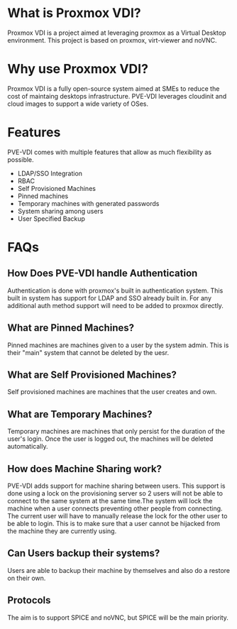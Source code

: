 # What is Proxmox VDI?
Proxmox VDI is a project aimed at leveraging proxmox as a Virtual Desktop environment. This project is based  on proxmox, virt-viewer and noVNC.

# Why use Proxmox VDI? 
Proxmox VDI is a fully open-source system aimed at SMEs to reduce the cost of maintaing desktops infrastructure. PVE-VDI leverages cloudinit and cloud images to support a wide variety of OSes. 

# Features
PVE-VDI comes with multiple features that allow as much flexibility as possible.
- LDAP/SSO Integration
- RBAC
- Self Provisioned Machines 
- Pinned machines
- Temporary machines with generated passwords
- System sharing among users
- User Specified Backup 


# FAQs
## How Does PVE-VDI handle Authentication
Authentication is done with proxmox's built in authentication system. This built in system has support for LDAP and SSO already built in. For any additional auth method support will need to be added to proxmox directly.

## What are Pinned Machines?
Pinned machines are machines given to a user by the system admin. This is their "main" system that cannot be deleted by the uesr. 

## What are Self Provisioned Machines? 
Self provisioned machines are machines that the user creates and own.

## What are Temporary Machines? 
Temporary machines are machines that only persist for the duration of the user's login. Once the user is logged out, the machines will be deleted automatically.

## How does Machine Sharing work?
PVE-VDI adds support for machine sharing between users. This support is done using a lock on the provisioning server so 2 users will not be able to connect to the same system at the same time.The system will lock the machine when a user connects preventing other people from connecting. The current user will have to manually release the lock for the other user to be able to login. This is to make sure that a user cannot be hijacked from the machine they are currently using.

## Can Users backup their systems?
Users are able to backup their machine by themselves and also do a restore on their own.

## Protocols
The aim is to support SPICE and noVNC, but SPICE will be the main priority.